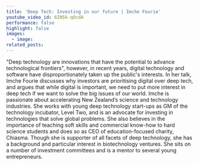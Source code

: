 ```yaml
---
title: 'Deep Tech: Investing in our future | Imche Fourie'
youtube_video_id: 6IN5k-qOcdA
performance: false
highlight: false
images:
  - image:
related_posts:
---
```


"Deep technology are innovations that have the potential to advance technological frontiers", however, in recent years, digital technology and software have disproportionately taken up the public's interests. In her talk, Imche Fourie discusses why investors are prioritising digital over deep tech, and argues that while digital is important, we need to put more interest in deep tech if we want to solve the big issues of our world. Imche is passionate about accelerating New Zealand’s science and technology industries. She works with young deep technology start-ups as GM of the technology incubator, Level Two, and is an advocate for investing in technologies that solve global problems. She also believes in the importance of teaching soft skills and commercial know-how to hard science students and does so as CEO of education-focused charity, Chiasma. Though she is supporter of all facets of deep technology, she has a background and particular interest in biotechnology ventures. She sits on a number of investment committees and is a mentor to several young entrepreneurs.